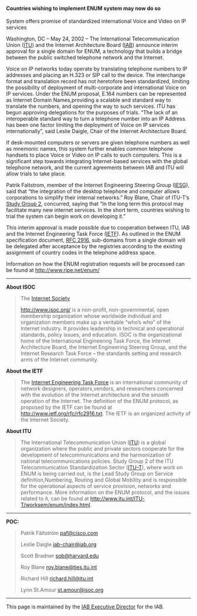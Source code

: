 
#### Countries wishing to implement ENUM system may now do so 
System offers promise of standardized international Voice and Video on IP services


Washington, DC – May 24, 2002 – The International Telecommunication Union ([ITU](http://www.itu.int)) and the Internet Architecture Board ([IAB](../index.html)) announce interim approval for a single domain for ENUM, a technology that builds a bridge between the public switched telephone network and the Internet.


Voice on IP networks today operate by translating telephone numbers to IP addresses and placing an H.323 or SIP call to the device. The interchange format and translation record has not heretofore been standardized, limiting the possibility of deployment of multi-corporate and international Voice on IP services. Under the ENUM proposal, E.164 numbers can be represented as Internet Domain Names,providing a scalable and standard way to translate the numbers, and opening the way to such services. ITU has begun approving delegations for the purposes of trials. “The lack of an interoperable standard way to turn a telephone number into an IP Address has been one factor limiting the deployment of Voice on IP services internationally”, said Leslie Daigle, Chair of the Internet Architecture Board.


If desk-mounted computers or servers are given telephone numbers as well as mnemonic names, this system further enables common telephone handsets to place Voice or Video on IP calls to such computers. This is a significant step towards integrating Internet-based services with the global telephone network, and the current agreements between IAB and ITU will allow trials to take place.


Patrik Faltstrom, member of the Internet Engineering Steering Group ([IESG](http://www.ietf.org/iesg)), said that “the integration of the desktop telephone and computer allows corporations to simplify their internal networks.” Roy Blane, Chair of ITU-T’s [Study Group 2](http://www.itu.int/ITU-T/studygroups/com02/index.asp), concurred, saying that “In the long term this protocol may facilitate many new internet services. In the short term, countries wishing to trial the system can begin work on developing it.”


This interim approval is made possible due to cooperation between ITU, IAB and the Internet Engineering Task Force ([IETF](http://www.ietf.org)). As outlined in the ENUM specification document, [RFC 2916](http://www.ietf.org/rfc/rfc2916.txt), sub-domains from a single domain will be delegated after acceptance by the registries according to the existing assignment of country codes in the telephone address space.


Information on how the ENUM registration requests will be processed can be found at <http://www.ripe.net/enum/>




---


**About ISOC**



> The [Internet Society](http://www.isoc.org)  
> 
> <http://www.isoc.org/> is a non-profit, non-governmental, open membership organization whose worldwide individual and organization members make up a veritable “who’s who” of the Internet industry. It provides leadership in technical and operational standards, policy issues, and education. ISOC is the organizational home of the International Engineering Task Force, the Internet Architecture Board, the Internet Engineering Steering Group, and the Internet Research Task Force – the standards setting and research arms of the Internet community.
> 
> 


**About the IETF**



> The [Internet Engineering Task Force](http://www.ietf.org) is an international community of network designers, operators,vendors, and researchers concerned with the evolution of the Internet architecture and the smooth operation of the Internet. The definition of the ENUM protocol, as proposed by the IETF can be found at <http://www.ietf.org/rfc/rfc2916.txt>. The IETF is an organized activity of the Internet Society.
> 
> 


**About ITU**



> The International Telecommunication Union ([ITU](http://www.itu.int)) is a global organization where the public and private sectors cooperate for the development of telecommunications and the harmonization of national telecommunications policies. Study Group 2 of the ITU Telecommunication Standardization Sector ([ITU-T](http://www.itu.int/ITU-T/)), where work on ENUM is being carried out, is the Lead Study Group on Service definition,Numbering, Routing and Global Mobility and is responsible for the operational aspects of service provision, networks and performance. More information on the ENUM protocol, and the issues related to it, can be found at <http://www.itu.int/ITU-T/worksem/enum/index.html>.
> 
> 




---


**POC:**



> Patrik Fältström [paf@cisco.com](mailto:paf@cisco.com)  
> 
> Leslie Daigle [iab-chair@iab.org](mailto:iab-chair@iab.org)  
> 
> Scott Bradner [sob@harvard.edu](mailto:sob@harvard.edu)  
> 
> Roy Blane [roy.blane@ties.itu.int](mailto:roy.blane@ties.itu.int)  
> 
> Richard Hill [richard.hill@itu.int](mailto:richard.hill@itu.int)  
> 
> Lynn St.Amour [st.amour@isoc.org](mailto:st.amour@isoc.org)
> 
> 





---


This page is maintained by the [IAB Executive Director](mailto:execd@iab.org) for the IAB.
